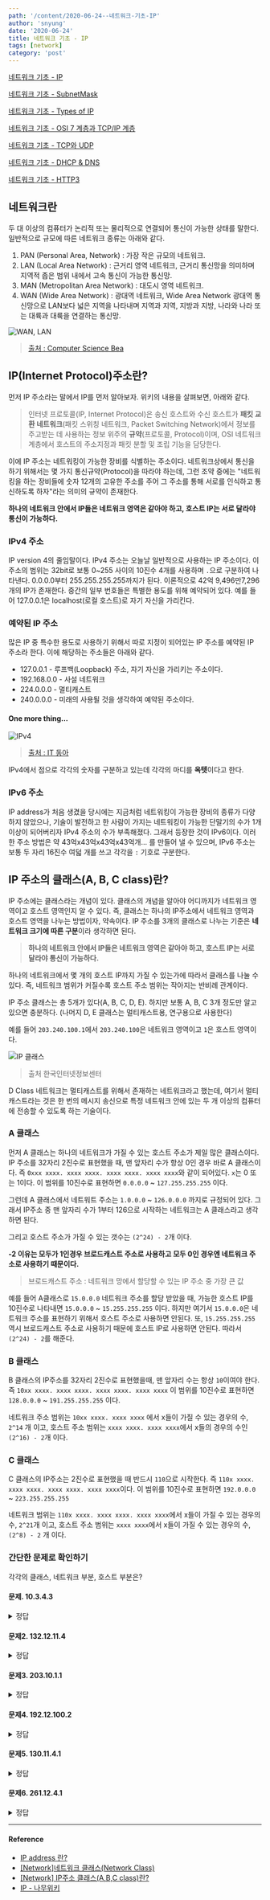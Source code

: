 ```yaml
---
path: '/content/2020-06-24--네트워크-기초-IP'
author: 'snyung'
date: '2020-06-24'
title: 네트워크 기초 - IP
tags: [network]
category: 'post'
---
```


[네트워크 기초 - IP](https://snyung.com/content/2020-06-24--%EB%84%A4%ED%8A%B8%EC%9B%8C%ED%81%AC-%EA%B8%B0%EC%B4%88-IP)

[네트워크 기초 - SubnetMask](https://snyung.com/content/2020-07-11--%EB%84%A4%ED%8A%B8%EC%9B%8C%ED%81%AC-%EA%B8%B0%EC%B4%88-%EC%84%9C%EB%B8%8C%EB%84%B7%EB%A7%88%EC%8A%A4%ED%81%AC)

[네트워크 기초 - Types of IP](https://snyung.com/content/2020-07-25--%EB%84%A4%ED%8A%B8%EC%9B%8C%ED%81%AC-%EA%B8%B0%EC%B4%88-Types-Of-IP)

[네트워크 기초 - OSI 7 계층과 TCP/IP 계층](https://snyung.com/content/2020-08-31--%EB%84%A4%ED%8A%B8%EC%9B%8C%ED%81%AC-%EA%B8%B0%EC%B4%88-OSI-7-%EA%B3%84%EC%B8%B5%EA%B3%BC-TCP-IP-%EA%B3%84%EC%B8%B5)

[네트워크 기초 - TCP와 UDP](https://snyung.com/content/2020-09-01--%EB%84%A4%ED%8A%B8%EC%9B%8C%ED%81%AC-%EA%B8%B0%EC%B4%88-TCP&UDP)

[네트워크 기초 - DHCP & DNS](https://snyung.com/content/2020-11-07--%EB%84%A4%ED%8A%B8%EC%9B%8C%ED%81%AC%20%EA%B8%B0%EC%B4%88%20-%20DHCP&DNS)

[네트워크 기초 - HTTP3](https://snyung.com/content/2020-11-07--%EB%84%A4%ED%8A%B8%EC%9B%8C%ED%81%AC%20%EA%B8%B0%EC%B4%88%20-%20HTTP3)

## 네트워크란

두 대 이상의 컴퓨터가 논리적 또는 물리적으로 연결되어 통신이 가능한 상태를 말한다.
일반적으로 규모에 따른 네트워크 종류는 아래와 같다.

1. PAN (Personal Area, Network) : 가장 작은 규모의 네트워크.
2. LAN (Local Area Network) : 근거리 영역 네트워크, 근거리 통신망을 의미하며 지역적 좁은 범위 내에서 고속 통신이 가능한 통신망.
3. MAN (Metropolitan Area Network) : 대도시 영역 네트워크.
4. WAN (Wide Area Network) : 광대역 네트워크, Wide Area Network 광대역 통신망으로 LAN보다 넓은 지역을 나타내며 지역과 지역, 지방과 지방, 나라와 나라 또는 대륙과 대륙을 연결하는 통신망.

![WAN, LAN](https://user-images.githubusercontent.com/24274424/83945517-17481b00-a846-11ea-8848-d351a8b0dbed.png)

> [출처 : Computer Science Bea](https://sites.google.com/site/computersciencebea/networks/types-of-networks/network-cabling-speeds/networks-protocols/mac-addresses/network-topologies/the-internet/the-www/wan-lan-pan)

## IP(Internet Protocol)주소란?

먼저 IP 주소라는 말에서 IP를 먼저 알아보자. 위키의 내용을 살펴보면, 아래와 같다.

> 인터넷 프로토콜(IP, Internet Protocol)은 송신 호스트와 수신 호스트가 **패킷 교환 네트워크**(패킷 스위칭 네트워크, Packet Switching Network)에서 정보를 주고받는 데 사용하는 정보 위주의 **규약**(프로토콜, Protocol)이며, OSI 네트워크 계층에서 호스트의 주소지정과 패킷 분할 및 조립 기능을 담당한다.

이에 IP 주소는 네트워킹이 가능한 장비를 식별하는 주소이다. 네트워크상에서 통신을 하기 위해서는 몇 가지 통신규약(Protocol)을 따라야 하는데, 그런 조약 중에는 "네트워킹을 하는 장비들에 숫자 12개의 고유한 주소를 주어 그 주소를 통해 서로를 인식하고 통신하도록 하자"라는 의미의 규약이 존재한다.

**하나의 네트워크 안에서 IP들은 네트워크 영역은 같아야 하고, 호스트 IP는 서로 달라야 통신이 가능하다.**

### IPv4 주소

IP version 4의 줄임말이다. IPv4 주소는 오늘날 일반적으로 사용하는 IP 주소이다. 이 주소의 범위는 32bit로 보통 0~255 사이의 10진수 4개를 사용하며 `.`으로 구분하여 나타낸다. 0.0.0.0부터 255.255.255.255까지가 된다. 이론적으로 42억 9,496만7,296개의 IP가 존재한다. 중간의 일부 번호들은 특별한 용도를 위해 예약되어 있다. 예를 들어 127.0.0.1은 localhost(로컬 호스트)로 자기 자신을 가리킨다.

### 예약된 IP 주소

많은 IP 중 특수한 용도로 사용하기 위해서 따로 지정이 되어있는 IP 주소를 예약된 IP 주소라 한다. 이에 해당하는 주소들은 아래와 같다.

- 127.0.0.1 - 루프백(Loopback) 주소, 자기 자신을 가리키는 주소이다.
- 192.168.0.0 - 사설 네트워크
- 224.0.0.0 - 멀티캐스트
- 240.0.0.0 - 미래의 사용될 것을 생각하여 예약된 주소이다.

#### One more thing...

![IPv4](https://user-images.githubusercontent.com/24274424/83947941-24203b00-a855-11ea-9941-f8ba30808376.png)

> [출처 : IT 동아](http://it.donga.com/21854/)

IPv4에서 점으로 각각의 숫자를 구분하고 있는데 각각의 마디를 **옥텟**이다고 한다.

### IPv6 주소

IP address가 처음 생겼을 당시에는 지금처럼 네트워킹이 가능한 장비의 종류가 다양하지 않았으나, 기술이 발전하고 한 사람이 가지는 네트워킹이 가능한 단말기의 수가 1개 이상이 되어버리자 IPv4 주소의 수가 부족해졌다. 그래서 등장한 것이 IPv6이다. 이러한 주소 방법은 약 43억x43억x43억x43억개... 를 만들어 낼 수 있으며, IPv6 주소는 보통 두 자리 16진수 여덟 개를 쓰고 각각을 `:` 기호로 구분한다.

## IP 주소의 클래스(A, B, C class)란?

IP 주소에는 클래스라는 개념이 있다. 클래스의 개념을 알아야 어디까지가 네트워크 영역이고 호스트 영역인지 알 수 있다. 즉, 클래스는 하나의 IP주소에서 네트워크 영역과 호스트 영역을 나누는 방법이자, 약속이다. IP 주소를 3개의 클래스로 나누는 기준은 **네트워크 크기에 따른 구분**이라 생각하면 된다.

> **하나의 네트워크 안에서 IP들은 네트워크 영역은 같아야 하고, 호스트 IP는 서로 달라야 통신이 가능하다.**

하나의 네트워크에서 몇 개의 호스트 IP까지 가질 수 있는가에 따라서 클래스를 나눌 수 있다. 즉, 네트워크 범위가 커질수록 호스트 주소 범위는 작아지는 반비례 관계이다.

IP 주소 클래스는 총 5개가 있다(A, B, C, D, E). 하지만 보통 A, B, C 3개 정도만 알고 있으면 충분하다. (나머지 D, E 클래스는 멀티캐스트용, 연구용으로 사용한다)

예를 들어 `203.240.100.1`에서 `203.240.100`은 네트워크 영역이고 `1`은 호스트 영역이다.

![IP 클래스](https://user-images.githubusercontent.com/24274424/83946405-93912d00-a84b-11ea-89c3-584763a6ff7a.png)

> 출처 한국인터넷정보센터

D Class 네트워크는 멀티캐스트를 위해서 존재하는 네트워크라고 했는데, 여기서 멀티캐스트라는 것은 한 번의 메시지 송신으로 특정 네트워크 안에 있는 두 개 이상의 컴퓨터에 전송할 수 있도록 하는 기술이다.

### A 클래스

먼저 A 클래스는 하나의 네트워크가 가질 수 있는 호스트 주소가 제일 많은 클래스이다. IP 주소를 32자리 2진수로 표현했을 때, 맨 앞자리 수가 항상 0인 경우 바로 A 클래스이다. 즉 `0xxx xxxx. xxxx xxxx. xxxx xxxx. xxxx xxxx`와 같이 되어있다. `x`는 0 또는 1이다. 이 범위를 10진수로 표현하면 `0.0.0.0` ~ `127.255.255.255` 이다.

그런데 A 클래스에서 네트워트 주소는 `1.0.0.0` ~ `126.0.0.0` 까지로 규정되어 있다. 그래서 IP주소 중 맨 앞자리 수가 1부터 126으로 시작하는 네트워크는 A 클래스라고 생각하면 된다.

그리고 호스트 주소가 가질 수 있는 갯수는 `(2^24) - 2`개 이다.

**-2 이유는 모두가 1인경우 브로드캐스트 주소로 사용하고 모두 0인 경우엔 네트워크 주소로 사용하기 때문이다.**

> 브로드캐스트 주소 : 네트워크 망에서 할당할 수 있는 IP 주소 중 가장 큰 값

예를 들어 A클래스로 `15.0.0.0` 네트워크 주소를 할당 받았을 때, 가능한 호스트 IP를 10진수로 나타내면 `15.0.0.0` ~ `15.255.255.255` 이다. 하지만 여기서 `15.0.0.0`은 네트워크 주소를 표현하기 위해서 호스트 주소로 사용하면 안된다. 또, `15.255.255.255` 역시 브로드캐스트 주소로 사용하기 때문에 호스트 IP로 사용하면 안된다. 따라서 `(2^24) - 2`를 해준다.

### B 클래스

B 클래스의 IP주소를 32자리 2진수로 표현했을때, 맨 앞자리 수는 항상 `10`이여야 한다. 즉 `10xx xxxx. xxxx xxxx. xxxx xxxx. xxxx xxxx` 이 범위를 10진수로 표현하면 `128.0.0.0` ~ `191.255.255.255` 이다.

네트워크 주소 범위는 `10xx xxxx. xxxx xxxx` 에서 x들이 가질 수 있는 경우의 수, `2^14` 개 이고, 호스트 주소 범위는 `xxxx xxxx. xxxx xxxx`에서 x들의 경우의 수인 `(2^16) - 2`개 이다.

### C 클래스

C 클래스의 IP주소는 2진수로 표현했을 때 반드시 `110`으로 시작한다. 즉 `110x xxxx. xxxx xxxx. xxxx xxxx. xxxx xxxx`이다. 이 범위를 10진수로 표현하면 `192.0.0.0` ~ `223.255.255.255`

네트워크 범위는 `110x xxxx. xxxx xxxx. xxxx xxxx`에서 x들이 가질 수 있는 경우의 수, `2^21`개 이고, 호스트 주소 범위는 `xxxx xxxx`에서 x들이 가질 수 있는 경우의 수, `(2^8) - 2` 개 이다.

### 간단한 문제로 확인하기

각각의 클래스, 네트워크 부분, 호스트 부분은?

#### 문제. 10.3.4.3

<details>  
<summary> 정답 </summary>

- 클래스 : A
- 네트워크 부분 : 10.0.0.0
- 호스트 부분 : 3.4.3

</details>

#### 문제2. 132.12.11.4

<details>
  
<summary> 정답 </summary>

- 클래스 : B
- 네트워크 부분 : 132.12.0.0
- 호스트 부분 : 11.4

</details>

#### 문제3. 203.10.1.1

<details>
  
<summary> 정답 </summary>

- 클래스 : C
- 네트워크 부분 : 203.10.1.0
- 호스트 부분 : 1

</details>

#### 문제4. 192.12.100.2

<details>
  
<summary> 정답 </summary>

- 클래스 : C
- 네트워크 부분 : 192.12.100.0
- 호스트 부분 : 2

</details>

#### 문제5. 130.11.4.1

<details>
  
<summary> 정답 </summary>

- 클래스 : B
- 네트워크 부분 : 130.11.0.0
- 호스트 부분 : 4.1

</details>

#### 문제6. 261.12.4.1

<details>
  
<summary> 정답 </summary>

이런 IP 주소는 없음

</details>

---

#### Reference

- [IP address 란?](https://velog.io/@hidaehyunlee/IP-address%EB%9E%80)
- [[Network]네트워크 클래스(Network Class)](https://hyoje420.tistory.com/31)
- [[Network] IP주소 클래스(A,B,C class)란?](https://limkydev.tistory.com/168)
- [IP - 나무위키](https://namu.wiki/w/IP)
